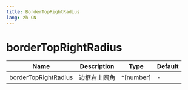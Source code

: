 ```yaml
---
title: BorderTopRightRadius
lang: zh-CN
---
```


# borderTopRightRadius

| Name               | Description      | Type                         | Default |
|--------------------|------------------|------------------------------| ------- |
| borderTopRightRadius        |   边框右上圆角        | ^[number]|- |
